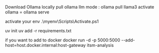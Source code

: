 Download Ollama locally
pull ollama llm mode : ollama pull llama3
activate ollama = ollama serve

activate your env 
.\myenv\Scripts\Activate.ps1





uv init
uv add -r requirements.txt


if you want to add to docker
docker run -d -p 5000:5000 --add-host=host.docker.internal:host-gateway itsm-analysis
